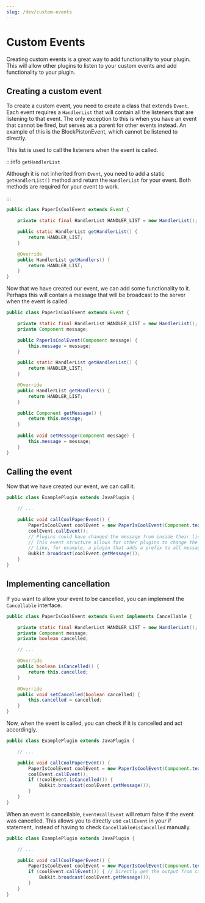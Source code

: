 ```yaml
---
slug: /dev/custom-events
---
```


# Custom Events

Creating custom events is a great way to add functionality to your plugin. 
This will allow other plugins to listen to your custom events and add functionality to your plugin.

## Creating a custom event

To create a custom event, you need to create a class that extends `Event`. Each event requires a `HandlerList` that will contain all the listeners that are listening to that event. The only exception to this is when you have an event that cannot be fired, but serves as a parent for other events instead.
An example of this is the BlockPistonEvent, which cannot be listened to directly.

This list is used to call the listeners when the event is called.

:::info `getHandlerList`

Although it is not inherited from `Event`, you need to add a static `getHandlerList()` method and return the `HandlerList` for your event.
Both methods are required for your event to work.

:::

```java title="PaperIsCoolEvent.java"
public class PaperIsCoolEvent extends Event {

    private static final HandlerList HANDLER_LIST = new HandlerList();

    public static HandlerList getHandlerList() {
        return HANDLER_LIST;
    }

    @Override
    public HandlerList getHandlers() {
        return HANDLER_LIST;
    }
}
```

Now that we have created our event, we can add some functionality to it. 
Perhaps this will contain a message that will be broadcast to the server when the event is called.

```java title="PaperIsCoolEvent.java"
public class PaperIsCoolEvent extends Event {

    private static final HandlerList HANDLER_LIST = new HandlerList();
    private Component message;

    public PaperIsCoolEvent(Component message) {
        this.message = message;
    }

    public static HandlerList getHandlerList() {
        return HANDLER_LIST;
    }

    @Override
    public HandlerList getHandlers() {
        return HANDLER_LIST;
    }

    public Component getMessage() {
        return this.message;
    }
    
    public void setMessage(Component message) {
        this.message = message;
    }
}
```

## Calling the event

Now that we have created our event, we can call it.

```java title="ExamplePlugin.java"
public class ExamplePlugin extends JavaPlugin {

    // ...

    public void callCoolPaperEvent() {
        PaperIsCoolEvent coolEvent = new PaperIsCoolEvent(Component.text("Paper is cool!"));
        coolEvent.callEvent();
        // Plugins could have changed the message from inside their listeners here. So we need to get the message again.
        // This event structure allows for other plugins to change the message to their taste. 
        // Like, for example, a plugin that adds a prefix to all messages.
        Bukkit.broadcast(coolEvent.getMessage());
    }
}
```

## Implementing cancellation

If you want to allow your event to be cancelled, you can implement the `Cancellable` interface.

```java title="PaperIsCoolEvent.java"
public class PaperIsCoolEvent extends Event implements Cancellable {

    private static final HandlerList HANDLER_LIST = new HandlerList();
    private Component message;
    private boolean cancelled;

    // ...

    @Override
    public boolean isCancelled() {
        return this.cancelled;
    }

    @Override
    public void setCancelled(boolean cancelled) {
        this.cancelled = cancelled;
    }
}
```

Now, when the event is called, you can check if it is cancelled and act accordingly.

```java title="ExamplePlugin.java"
public class ExamplePlugin extends JavaPlugin {

    // ...

    public void callCoolPaperEvent() {
        PaperIsCoolEvent coolEvent = new PaperIsCoolEvent(Component.text("Paper is cool!"));
        coolEvent.callEvent();
        if (!coolEvent.isCancelled()) {
            Bukkit.broadcast(coolEvent.getMessage());
        }
    }
}
```

When an event is cancellable, `Event#callEvent` will return false if the event was cancelled. This allows you to directly use `callEvent`
in your if statement, instead of having to check `Cancellable#isCancelled` manually.

```java title="ExamplePlugin.java"
public class ExamplePlugin extends JavaPlugin {

    // ...

    public void callCoolPaperEvent() {
        PaperIsCoolEvent coolEvent = new PaperIsCoolEvent(Component.text("Paper is cool!"));
        if (coolEvent.callEvent()) { // Directly get the output from callEvent
            Bukkit.broadcast(coolEvent.getMessage());
        }
    }
}
```
